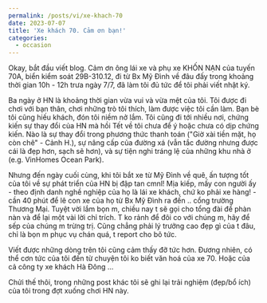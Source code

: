 ```yaml
---
permalink: /posts/vi/xe-khach-70
date: 2023-07-07
title: 'Xe khách 70. Cảm ơn bạn!'
categories:
  - occasion
---
```


Okay, bắt đầu viết blog. Cảm ơn ông lái xe và phụ xe KHỐN NẠN của tuyến 70A, biển kiểm soát 29B-310.12, đi từ Bx Mỹ Đình về đâu đấy trong khoảng thời gian 10h - 12h trưa ngày 7/7, đã làm tôi đủ tức để tôi phải viết nhật ký.

Ba ngày ở HN là khoảng thời gian vừa vui và vừa mệt của tôi. Tôi được đi chơi với bạn thân, chơi những trò tôi thích, làm được việc tôi cần làm. Bạn bè tôi cũng hiếu khách, đón tôi niềm nở lắm. Tôi cũng đi tới nhiều nơi, chứng kiến sự thay đổi của HN mà hồi Tết về tôi chưa để ý hoặc chưa có dịp chứng kiến. Nào là sự thay đổi trong phương thức thanh toán ("Giờ xài tiền mặt, họ còn chê" - Cảnh H.), sự nâng cấp của đường xá (vẫn tắc đường nhưng được cái là đẹp hơn, sạch sẽ hơn), và sự tiện nghi tráng lệ của những khu nhà ở (e.g. VinHomes Ocean Park).

Nhưng đến ngày cuối cùng, khi tôi bắt xe từ Mỹ Đình về quê, ấn tượng tốt của tôi về sự phát triển của HN bị đập tan cmnl! Mịa kiếp, mấy con người ấy - theo định danh nghề nghiệp của họ là lái xe khách, chứ ko phải xe hàng! - cần 40 phút để lê con xe của họ từ Bx Mỹ Đình ra đến .. cổng trường Thương Mại. Tuyệt vời lắm bọn m, chiều nay t sẽ gọi cho tổng đài để phàn nàn và để lại một vài lời chỉ trích. T ko rảnh để đôi co với chúng m, hãy để sếp của chúng m trừng trị. Cũng chẳng phải lý trưởng cao đẹp gì của t đâu, chỉ là bọn m phục vụ chán quá, t report cho bõ tức.

Viết được những dòng trên tôi cũng cảm thấy đỡ tức hơn. Đương nhiên, có thể cơn tức của tôi đến từ chuyện tôi ko biết văn hoá của xe 70. Hoặc của cả công ty xe khách Hà Đông ...

Chửi thế thôi, trong những post khác tôi sẽ ghi lại trải nghiệm (đẹp/bổ ích) của tôi trong đợt xuống chơi HN này.